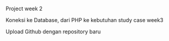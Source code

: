 Project week 2

Koneksi ke Database, dari PHP ke kebutuhan study case week3

Upload Github dengan repository baru
